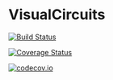 # VisualCircuits

[![Build Status](https://travis-ci.org/Hydrolik/VisualCircuits.jl.svg?branch=master)](https://travis-ci.org/Hydrolik/VisualCircuits.jl)

[![Coverage Status](https://coveralls.io/repos/Hydrolik/VisualCircuits.jl/badge.svg?branch=master&service=github)](https://coveralls.io/github/Hydrolik/VisualCircuits.jl?branch=master)

[![codecov.io](http://codecov.io/github/Hydrolik/VisualCircuits.jl/coverage.svg?branch=master)](http://codecov.io/github/Hydrolik/VisualCircuits.jl?branch=master)
